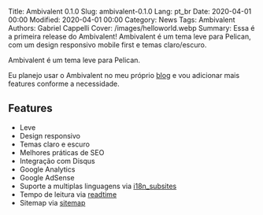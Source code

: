 Title: Ambivalent 0.1.0
Slug: ambivalent-0.1.0
Lang: pt_br
Date: 2020-04-01 00:00
Modified: 2020-04-01 00:00
Category: News
Tags: Ambivalent
Authors: Gabriel Cappelli
Cover: /images/helloworld.webp
Summary:
    Essa é a primeira release do Ambivalent! Ambivalent é um tema leve para Pelican,
    com um design responsivo mobile first e temas claro/escuro.


Ambivalent é um tema leve para Pelican.

Eu planejo usar o Ambivalent no meu próprio [blog]('https://blog.gabrielcappelli.com') e vou adicionar mais features conforme a necessidade.

## Features

- Leve
- Design responsivo
- Temas claro e escuro
- Melhores práticas de SEO
- Integração com Disqus
- Google Analytics
- Google AdSense
- Suporte a multiplas linguagens via [i18n_subsites](https://github.com/getpelican/pelican-plugins/blob/master/i18n_subsites)
- Tempo de leitura via [readtime](https://github.com/getpelican/pelican-plugins/blob/master/readtime/)
- Sitemap via [sitemap](https://github.com/getpelican/pelican-plugins/blob/master/sitemap/)
